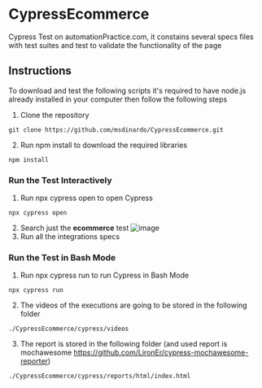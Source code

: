 # CypressEcommerce
Cypress Test on automationPractice.com, it constains several specs files with test suites and test to validate the functionality of the page

## Instructions

To download and test the following scripts it's required to have node.js already installed in your computer then follow the following steps

1. Clone the repository
```
git clone https://github.com/msdinardo/CypressEcommerce.git
```
2. Run npm install to download the required libraries
```
npm install
```
### Run the Test Interactively
1. Run npx cypress open to open Cypress
```
npx cypress open
```
2. Search just the **ecommerce** test 
![image](https://user-images.githubusercontent.com/6429558/116893275-a0e2a300-abe5-11eb-850a-963902c59e8a.png)
3. Run all the integrations specs

### Run the Test in Bash Mode
1. Run npx cypress run to run Cypress in Bash Mode
```
npx cypress run
```
2. The videos of the executions are going to be stored in the following folder
```
./CypressEcommerce/cypress/videos
```
3. The report is stored in the following folder (and used report is mochawesome https://github.com/LironEr/cypress-mochawesome-reporter) 
```
./CypressEcommerce/cypress/reports/html/index.html
```

